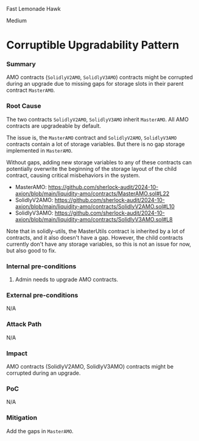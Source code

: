 Fast Lemonade Hawk

Medium

# Corruptible Upgradability Pattern

### Summary

AMO contracts (`SolidlyV2AMO`, `SolidlyV3AMO`) contracts might be corrupted during an upgrade due to missing gaps for storage slots in their parent contract `MasterAMO`.

### Root Cause

The two contracts `SolidlyV2AMO`, `SolidlyV3AMO` inherit `MasterAMO`. All AMO contracts are upgradeable by default.

The issue is, the `MasterAMO` contract and `SolidlyV2AMO`, `SolidlyV3AMO` contracts contain a lot of storage variables. But there is no gap storage implemented in `MasterAMO`.

Without gaps, adding new storage variables to any of these contracts can potentially overwrite the beginning of the storage layout of the child contract, causing critical misbehaviors in the system.

- MasterAMO: https://github.com/sherlock-audit/2024-10-axion/blob/main/liquidity-amo/contracts/MasterAMO.sol#L22
- SolidlyV2AMO: https://github.com/sherlock-audit/2024-10-axion/blob/main/liquidity-amo/contracts/SolidlyV2AMO.sol#L10
- SolidlyV3AMO: https://github.com/sherlock-audit/2024-10-axion/blob/main/liquidity-amo/contracts/SolidlyV3AMO.sol#L8

Note that in solidly-utils, the MasterUtils contract is inherited by a lot of contracts, and it also doesn't have a gap. However, the child contracts currently don't have any storage variables, so this is not an issue for now, but also good to fix.

### Internal pre-conditions

1. Admin needs to upgrade AMO contracts.

### External pre-conditions

N/A

### Attack Path

N/A

### Impact

AMO contracts (SolidlyV2AMO, SolidlyV3AMO) contracts might be corrupted during an upgrade.

### PoC

N/A

### Mitigation

Add the gaps in `MasterAMO`.
